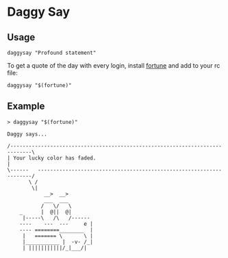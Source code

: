 # Daggy Say

## Usage

`daggysay "Profound statement"`

To get a quote of the day with every login, install [fortune](https://en.wikipedia.org/wiki/Fortune_(Unix)) and add to your rc file:

`daggysay "$(fortune)"`

## Example

```
> daggysay "$(fortune)"

Daggy says...

/-----------------------------------------------------------------------------\
| Your lucky color has faded.                                                 |
\------   --------------------------------------------------------------------/
       \ /
        \|
            __>  __>
            ___  ___
           /   \/   \
    _      |  @||  @|
     |-----\   /\   /------
    ----    ---  ---     e |
    ---- ========________  |
     |   ======= \       \ |
     |___________ |  -v- /_|
     | |||||||||||/_|___/|

```


